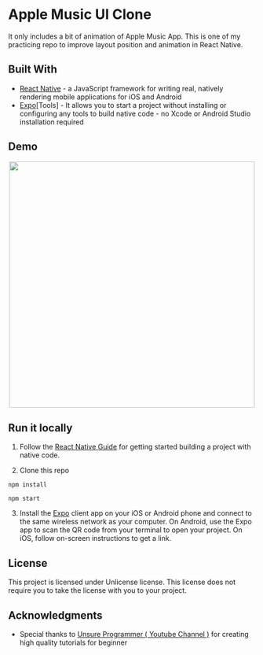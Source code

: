 # Apple Music UI Clone

It only includes a bit of animation of Apple Music App. This is one of my practicing repo to improve layout position and animation in React Native.

## Built With

- [React Native](https://facebook.github.io/react-native/) - a JavaScript framework for writing real, natively rendering mobile applications for iOS and Android
- [Expo](https://expo.io/)[Tools] - It allows you to start a project without installing or configuring any tools to build native code - no Xcode or Android Studio installation required

## Demo

<p align="center">
  <img src = "https://i.imgur.com/Z9ZpTjm.gif" width=500>
</p>

## Run it locally

1. Follow the [React Native Guide](https://facebook.github.io/react-native/docs/getting-started.html) for getting started building a project with native code.

2. Clone this repo

```
npm install

npm start
```

3. Install the [Expo](https://expo.io) client app on your iOS or Android phone and connect to the same wireless network as your computer. On Android, use the Expo app to scan the QR code from your terminal to open your project. On iOS, follow on-screen instructions to get a link.

## License

This project is licensed under Unlicense license. This license does not require you to take the license with you to your project.

## Acknowledgments

- Special thanks to [Unsure Programmer ( Youtube Channel )](https://www.youtube.com/channel/UCiNWv52iO_OAdZ12kslG4Cg) for creating high quality tutorials for beginner
